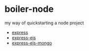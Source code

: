 # boiler-node
my way of quickstarting a node project

- [express](https://github.com/puf17640/boiler-node/tree/master)
- [express-ejs](https://github.com/puf17640/boiler-node/tree/express-ejs)
- [express-ejs-mongo](https://github.com/puf17640/boiler-node/tree/express-ejs-mongo)

